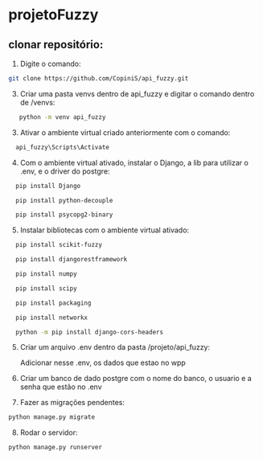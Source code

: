 # projetoFuzzy
## clonar repositório:
1. Digite o comando:
```bash   
git clone https://github.com/CopiniS/api_fuzzy.git
```

3. Criar uma pasta venvs dentro de api_fuzzy e digitar o comando dentro de /venvs:
```bash  
   python -m venv api_fuzzy
```
3. Ativar o ambiente virtual criado anteriormente com o comando:
```bash 
  api_fuzzy\Scripts\Activate
```
4. Com o ambiente virtual ativado, instalar o Django, a lib para utilizar o .env, e o driver do postgre:
```bash 
  pip install Django
```
```bash 
  pip install python-decouple
```
```bash 
  pip install psycopg2-binary
```

5. Instalar bibliotecas com o ambiente virtual ativado: 
```bash 
  pip install scikit-fuzzy
```
```bash 
  pip install djangorestframework
```
```bash 
  pip install numpy
```
```bash 
  pip install scipy
```
```bash 
  pip install packaging
```
```bash 
  pip install networkx
```
```bash 
  python -m pip install django-cors-headers
```

5. Criar um arquivo .env dentro da pasta /projeto/api_fuzzy:

   Adicionar nesse .env, os dados que estao no wpp

6. Criar um banco de dado postgre com o nome do banco, o usuario e a senha que estão no .env

7. Fazer as migrações pendentes:
```bash
python manage.py migrate
```

8. Rodar o servidor:
```bash
python manage.py runserver
```
